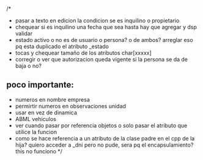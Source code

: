 /*
* pasar a texto en edicion la condicion se es inquilino o propietario
* chequear si es inquilino una fecha que sea hasta hay que agregar y dsp validar
* estado activo o no es de usuario o persona? o de ambos? arreglar eso pq esta duplicado el atributo _estado
* tocas y chequear tamaño de los atributos char[xxxxx]
* corregir o ver que autorizacion queda vigente si la persona se da de baja o no?


poco importante:
----------------
* numeros en nombre empresa
* permirtir numeros en observaciones unidad
* usar <vector> en vez de dinamica
* ABML vehiculos
* ver cuando pasar por referencia objetos o solo pasar el atributo que utilice la funcion
* como se hace referencia a un atributo de la clase padre en el cpp de la hija? quiero acceder a _dni pero no pude, sera pq el encapsulamiento? this no funciono
*/